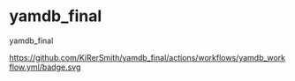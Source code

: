 # yamdb_final
yamdb_final

https://github.com/KiRerSmith/yamdb_final/actions/workflows/yamdb_workflow.yml/badge.svg

